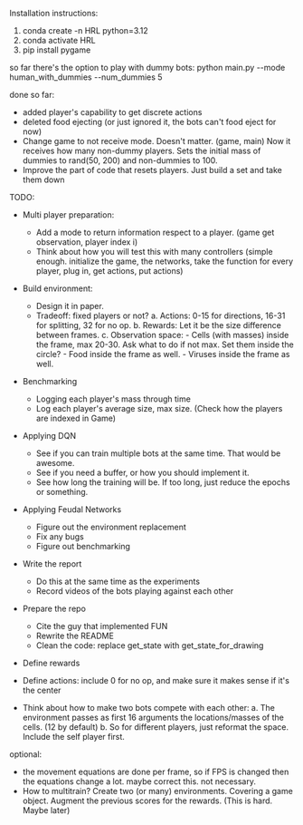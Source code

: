 Installation instructions:

1. conda create -n HRL python=3.12
2. conda activate HRL
3. pip install pygame

so far there's the option to play with dummy bots:
python main.py --mode human_with_dummies --num_dummies 5

done so far:
- added player's capability to get discrete actions
- deleted food ejecting (or just ignored it, the bots can't food eject for now)
- Change game to not receive mode. Doesn't matter. (game, main) Now it receives how many non-dummy players.
  Sets the initial mass of dummies to rand(50, 200) and non-dummies to 100.
- Improve the part of code that resets players. Just build a set and take them down

TODO:
- Multi player preparation: 
   
   - Add a mode to return information respect to a player. (game get observation, player index i)
   - Think about how you will test this with many controllers (simple enough. initialize the game, the networks, 
     take the function for every player, plug in, get actions, put actions)

- Build environment:
   - Design it in paper. 
   - Tradeoff: fixed players or not?
      a. Actions: 0-15 for directions, 16-31 for splitting, 32 for no op.
      b. Rewards: Let it be the size difference between frames.
      c. Observation space: 
         - Cells (with masses) inside the frame, max 20-30. Ask what to do if not max. Set them inside the circle?
         - Food inside the frame as well. 
         - Viruses inside the frame as well.
   

- Benchmarking
   - Logging each player's mass through time
   - Log each player's average size, max size. (Check how the players are indexed in Game)

- Applying DQN
   - See if you can train multiple bots at the same time. That would be awesome.
   - See if you need a buffer, or how you should implement it.
   - See how long the training will be. If too long, just reduce the epochs or something.


- Applying Feudal Networks
   - Figure out the environment replacement
   - Fix any bugs
   - Figure out benchmarking


- Write the report 
   - Do this at the same time as the experiments
   - Record videos of the bots playing against each other

- Prepare the repo
   - Cite the guy that implemented FUN
   - Rewrite the README
   - Clean the code: replace get_state with get_state_for_drawing




- Define rewards
- Define actions: include 0 for no op, and make sure it makes sense if it's the center
- Think about how to make two bots compete with each other:
   a. The environment passes as first 16 arguments the locations/masses of the cells. (12 by default)
   b. So for different players, just reformat the space. Include the self player first.


optional:
- the movement equations are done per frame, so if FPS is changed then the equations change a lot. maybe correct this. not necessary.
- How to multitrain? Create two (or many) environments. Covering a game object. Augment the previous scores for the rewards. (This is hard. Maybe later)
